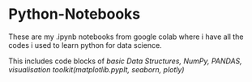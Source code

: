# Python-Notebooks
These are my .ipynb notebooks from google colab where i have all the codes i used to learn python for data science.

This includes code blocks of *basic Data Structures, NumPy, PANDAS, visualisation toolkit(matplotlib.pyplt, seaborn, plotly)*
